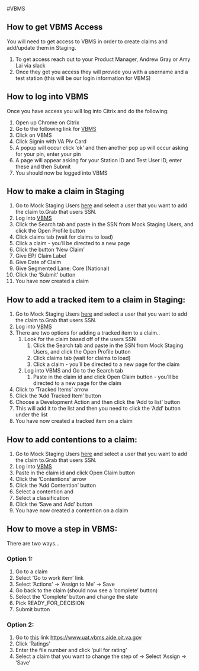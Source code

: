 #VBMS

## How to get VBMS Access
You will need to get access to VBMS in order to create claims and add/update them in Staging.
1. To get access reach out to your Product Manager, Andrew Gray or Amy Lai via slack
2. Once they get you access they will provide you with a username and a test station (this will be our login information for VBMS)

## How to log into VBMS
Once you have access you will log into Citrix and do the following:
1. Open up Chrome on Citrix
2. Go to the following link for [VBMS](https://www.uat.vbms.aide.oit.va.gov/vbmsp2/)
3. Click on VBMS
4. Click Signin with VA Piv Card
5. A popup will occur click ‘ok’ and then another pop up will occur asking for your pin, enter your pin
6. A page will appear asking for your Station ID and Test User ID, enter these and then Submit
7. You should now be logged into VBMS

## How to make a claim in Staging
1. Go to Mock Staging Users [here](https://github.com/department-of-veterans-affairs/va.gov-team-sensitive/blob/master/Administrative/vagov-users/mvi-staging-users.csv) and select a user that you want to add the claim to.Grab that users SSN.
2. Log into [VBMS](https://github.com/department-of-veterans-affairs/va.gov-team/blob/master/products/claim-appeal-status/engineering/onboarding/vbms.md#how-to-log-into-vbms)
3. Click the Search tab and paste in the SSN from Mock Staging Users, and click the Open Profile button
4. Click claims tab (wait for claims to load)
5. Click a claim - you’ll be directed to a new page
6. Click the button ‘New Claim’
7. Give EP/ Claim Label
8. Give Date of Claim
9. Give Segmented Lane: Core (National)
10. Click the ‘Submit’ button
11. You have now created a claim

## How to add a tracked item to a claim in Staging:
1. Go to Mock Staging Users [here](https://github.com/department-of-veterans-affairs/va.gov-team-sensitive/blob/master/Administrative/vagov-users/mvi-staging-users.csv) and select a user that you want to add the claim to.Grab that users SSN.
2. Log into [VBMS](https://github.com/department-of-veterans-affairs/va.gov-team/blob/master/products/claim-appeal-status/engineering/onboarding/vbms.md#how-to-log-into-vbms)
3. There are two options for adding a tracked item to a claim..
    1. Look for the claim based off of the users SSN
        1. Click the Search tab and paste in the SSN from Mock Staging Users, and click the Open Profile button
        2. Click claims tab (wait for claims to load)
        3. Click a claim - you’ll be directed to a new page for the claim
    2. Log into VBMS and Go to the Search tab
        1. Paste in the claim id and click Open Claim button - you’ll be directed to a new page for the claim
  4. Click to ‘Tracked Items’ arrow
  5. Click the ‘Add Tracked Item’ button
  6. Choose a Development Action and then click the ‘Add to list’ button
  7. This will add it to the list and then you need to click the ‘Add’ button under the list
  8. You have now created a tracked item on a claim

## How to add contentions to a claim:
1. Go to Mock Staging Users [here](https://github.com/department-of-veterans-affairs/va.gov-team-sensitive/blob/master/Administrative/vagov-users/mvi-staging-users.csv) and select a user that you want to add the claim to.Grab that users SSN.
2. Log into [VBMS](https://github.com/department-of-veterans-affairs/va.gov-team/blob/master/products/claim-appeal-status/engineering/onboarding/vbms.md#how-to-log-into-vbms)
3. Paste in the claim id and click Open Claim button
4. Click the ‘Contentions’ arrow
5. Click the ‘Add Contention’ button
6. Select a contention and
7. Select a classification
8. Click the ‘Save and Add’ button
9. You have now created a contention on a claim

## How to move a step in VBMS:
There are two ways…
### Option 1:
1. Go to a claim
2. Select ‘Go to work item’ link
3. Select ‘Actions’ -> ‘Assign to Me’ -> Save
4. Go back to the claim (should now see a ‘complete’ button)
5. Select the ‘Complete’ button and change the state
6. Pick READY_FOR_DECISION
7. Submit button
### Option 2:
1. Go to [this](https://www.uat.vbms.aide.oit.va.gov) link https://www.uat.vbms.aide.oit.va.gov
2. Click ‘Ratings’
3. Enter the file number and click ‘pull for rating’
4. Select a claim that you want to change the step of -> Select ‘Assign -> ‘Save’






